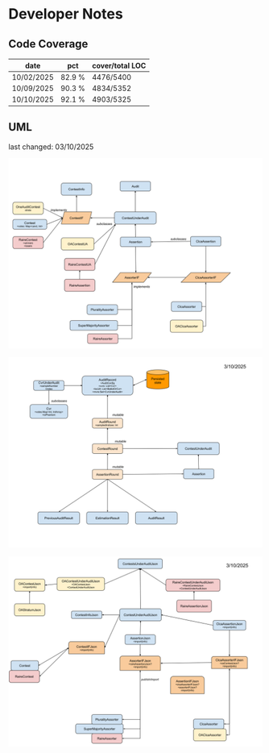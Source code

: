 # Developer Notes

## Code Coverage

| date       | pct    | cover/total LOC |
|------------|--------|-----------------|
| 10/02/2025 | 82.9 % | 4476/5400       |
| 10/09/2025 | 90.3 % | 4834/5352       |
| 10/10/2025 | 92.1 % | 4903/5325       |
 

## UML
last changed: 03/10/2025

![rlauxe core UML](images/rlauxeUML.svg)

![rlauxe Audit UML](images/rlauxeAuditUML.svg)

![rlauxe JSON UML](images/rlauxeJson.svg)

